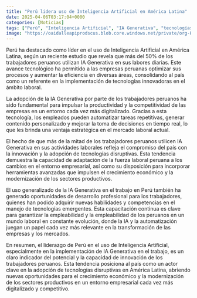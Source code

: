 ```yaml
---
title: "Perú lidera uso de Inteligencia Artificial en América Latina"
date: 2025-04-06T03:17:04+0000
categories: [Noticias]
tags: ["Perú", "Inteligencia Artificial", "IA Generativa", "tecnologías innovadoras", "mercado laboral", "tecnologías disruptivas", "crecimiento económico."]
image: "https://oaidalleapiprodscus.blob.core.windows.net/private/org-HKmKxpuNw3Y88lm4EBrIPq0n/user-ZwiCXOggLL8ZNNKE2g7rXFmV/img-NNUUyvadHFZ8g5vKwQl4KGnp.png?st=2025-04-06T02%3A17%3A04Z&se=2025-04-06T04%3A17%3A04Z&sp=r&sv=2024-08-04&sr=b&rscd=inline&rsct=image/png&skoid=d505667d-d6c1-4a0a-bac7-5c84a87759f8&sktid=a48cca56-e6da-484e-a814-9c849652bcb3&skt=2025-04-05T16%3A38%3A29Z&ske=2025-04-06T16%3A38%3A29Z&sks=b&skv=2024-08-04&sig=uMDsF4FX5ahwdVSY1CyhMb3UG8p8DYwg7hbjNZ9Szu8%3D"
---
```


Perú ha destacado como líder en el uso de Inteligencia Artificial en América Latina, según un reciente estudio que revela que más del 50% de los trabajadores peruanos utilizan IA Generativa en sus labores diarias. Este avance tecnológico ha permitido a las empresas peruanas optimizar sus procesos y aumentar la eficiencia en diversas áreas, consolidando al país como un referente en la implementación de tecnologías innovadoras en el ámbito laboral.

La adopción de la IA Generativa por parte de los trabajadores peruanos ha sido fundamental para impulsar la productividad y la competitividad de las empresas en un entorno cada vez más digitalizado. Gracias a esta tecnología, los empleados pueden automatizar tareas repetitivas, generar contenido personalizado y mejorar la toma de decisiones en tiempo real, lo que les brinda una ventaja estratégica en el mercado laboral actual.

El hecho de que más de la mitad de los trabajadores peruanos utilicen IA Generativa en sus actividades laborales refleja el compromiso del país con la innovación y la adopción de tecnologías disruptivas. Esta tendencia demuestra la capacidad de adaptación de la fuerza laboral peruana a los cambios en el entorno empresarial, así como su disposición para incorporar herramientas avanzadas que impulsen el crecimiento económico y la modernización de los sectores productivos.

El uso generalizado de la IA Generativa en el trabajo en Perú también ha generado oportunidades de desarrollo profesional para los trabajadores, quienes han podido adquirir nuevas habilidades y competencias en el manejo de tecnologías emergentes. Esta capacitación continua es clave para garantizar la empleabilidad y la empleabilidad de los peruanos en un mundo laboral en constante evolución, donde la IA y la automatización juegan un papel cada vez más relevante en la transformación de las empresas y los mercados.

En resumen, el liderazgo de Perú en el uso de Inteligencia Artificial, especialmente en la implementación de IA Generativa en el trabajo, es un claro indicador del potencial y la capacidad de innovación de los trabajadores peruanos. Esta tendencia posiciona al país como un actor clave en la adopción de tecnologías disruptivas en América Latina, abriendo nuevas oportunidades para el crecimiento económico y la modernización de los sectores productivos en un entorno empresarial cada vez más digitalizado y competitivo.
    